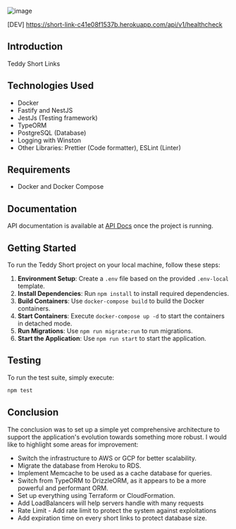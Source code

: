![image](https://github.com/ssbreno/teddy-test/assets/8092325/cd25cb7f-e423-46f7-868d-d9b9ce102252)


[DEV] https://short-link-c41e08f1537b.herokuapp.com/api/v1/healthcheck

## Introduction

Teddy Short Links

## Technologies Used

- Docker
- Fastify and NestJS
- JestJs (Testing framework)
- TypeORM
- PostgreSQL (Database)
- Logging with Winston
- Other Libraries: Prettier (Code formatter), ESLint (Linter)

## Requirements

- Docker and Docker Compose

## Documentation

API documentation is available at [API Docs](https://short-link-c41e08f1537b.herokuapp.com/docs#/) once the project is running.

## Getting Started

To run the Teddy Short project on your local machine, follow these steps:

1. **Environment Setup**: Create a `.env` file based on the provided `.env-local` template.
2. **Install Dependencies**: Run `npm install` to install required dependencies.
3. **Build Containers**: Use `docker-compose build` to build the Docker containers.
4. **Start Containers**: Execute `docker-compose up -d` to start the containers in detached mode.
5. **Run Migrations**:  Use `npm run migrate:run` to run migrations.
6. **Start the Application**: Use `npm run start` to start the application.


## Testing

To run the test suite, simply execute:

```bash
npm test
```

## Conclusion

The conclusion was to set up a simple yet comprehensive architecture to support the application's evolution towards something more robust. I would like to highlight some areas for improvement:

- Switch the infrastructure to AWS or GCP for better scalability.
- Migrate the database from Heroku to RDS.
- Implement Memcache to be used as a cache database for queries.
- Switch from TypeORM to DrizzleORM, as it appears to be a more powerful and performant ORM.
- Set up everything using Terraform or CloudFormation.
- Add LoadBalancers will help servers handle with many requests
- Rate Limit - Add rate limit to protect the system against exploitations
- Add expiration time on every short links to protect database size.
